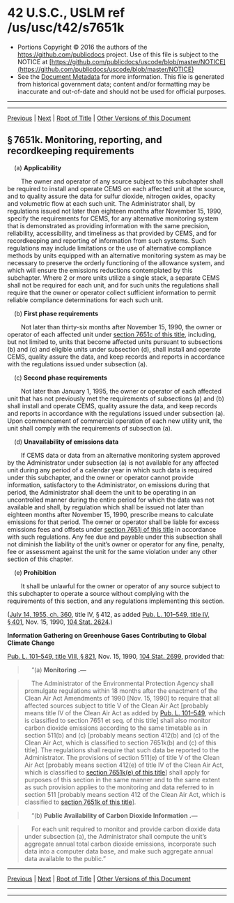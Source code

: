 ---
---

# 42 U.S.C., USLM ref /us/usc/t42/s7651k

* Portions Copyright © 2016 the authors of the https://github.com/publicdocs project.
  Use of this file is subject to the NOTICE at [https://github.com/publicdocs/uscode/blob/master/NOTICE](https://github.com/publicdocs/uscode/blob/master/NOTICE)
* See the [Document Metadata](././../../../../..//README.md) for more information.
  This file is generated from historical government data; content and/or formatting may be inaccurate and out-of-date and should not be used for official purposes.

----------
----------

[Previous](./../../../../..//us/usc/t42/ch85/schIV–A/m__us_usc_t42_s7651j.md) | [Next](./../../../../..//us/usc/t42/ch85/schIV–A/m__us_usc_t42_s7651l.md) | [Root of Title](./../../../../../) | [Other Versions of this Document](https://publicdocs.github.io/go/links?ns=uslm&ref=%2Fus%2Fusc%2Ft42%2Fs7651k)

## § 7651k. Monitoring, reporting, and recordkeeping requirements

    (a) __Applicability__ 

        The owner and operator of any source subject to this subchapter shall be required to install and operate CEMS on each affected unit at the source, and to quality assure the data for sulfur dioxide, nitrogen oxides, opacity and volumetric flow at each such unit. The Administrator shall, by regulations issued not later than eighteen months after November 15, 1990, specify the requirements for CEMS, for any alternative monitoring system that is demonstrated as providing information with the same precision, reliability, accessibility, and timeliness as that provided by CEMS, and for recordkeeping and reporting of information from such systems. Such regulations may include limitations or the use of alternative compliance methods by units equipped with an alternative monitoring system as may be necessary to preserve the orderly functioning of the allowance system, and which will ensure the emissions reductions contemplated by this subchapter. Where 2 or more units utilize a single stack, a separate CEMS shall not be required for each unit, and for such units the regulations shall require that the owner or operator collect sufficient information to permit reliable compliance determinations for each such unit.

    (b) __First phase requirements__ 

        Not later than thirty-six months after November 15, 1990, the owner or operator of each affected unit under [section 7651c of this title][/us/usc/t42/s7651c], including, but not limited to, units that become affected units pursuant to subsections (b) and (c) and eligible units under subsection (d), shall install and operate CEMS, quality assure the data, and keep records and reports in accordance with the regulations issued under subsection (a).

    (c) __Second phase requirements__ 

        Not later than January 1, 1995, the owner or operator of each affected unit that has not previously met the requirements of subsections (a) and (b) shall install and operate CEMS, quality assure the data, and keep records and reports in accordance with the regulations issued under subsection (a). Upon commencement of commercial operation of each new utility unit, the unit shall comply with the requirements of subsection (a).

    (d) __Unavailability of emissions data__ 

        If CEMS data or data from an alternative monitoring system approved by the Administrator under subsection (a) is not available for any affected unit during any period of a calendar year in which such data is required under this subchapter, and the owner or operator cannot provide information, satisfactory to the Administrator, on emissions during that period, the Administrator shall deem the unit to be operating in an uncontrolled manner during the entire period for which the data was not available and shall, by regulation which shall be issued not later than eighteen months after November 15, 1990, prescribe means to calculate emissions for that period. The owner or operator shall be liable for excess emissions fees and offsets under [section 7651j of this title][/us/usc/t42/s7651j] in accordance with such regulations. Any fee due and payable under this subsection shall not diminish the liability of the unit’s owner or operator for any fine, penalty, fee or assessment against the unit for the same violation under any other section of this chapter.

    (e) __Prohibition__ 

        It shall be unlawful for the owner or operator of any source subject to this subchapter to operate a source without complying with the requirements of this section, and any regulations implementing this section.

([July 14, 1955, ch. 360][/us/act/1955-07-14/ch360], title IV, § 412, as added [Pub. L. 101–549, title IV, § 401][/us/pl/101/549/s401], Nov. 15, 1990, [104 Stat. 2624][/us/stat/104/2624].)

 __Information Gathering on Greenhouse Gases Contributing to Global Climate Change__ 

[Pub. L. 101–549, title VIII, § 821][/us/pl/101/549/s821], Nov. 15, 1990, [104 Stat. 2699][/us/stat/104/2699], provided that:

>     “(a)  __Monitoring__  __.—__ 

>     The Administrator of the Environmental Protection Agency shall promulgate regulations within 18 months after the enactment of the Clean Air Act Amendments of 1990 \[Nov. 15, 1990\] to require that all affected sources subject to title V of the Clean Air Act \[probably means title IV of the Clean Air Act as added by [Pub. L. 101–549][/us/pl/101/549], which is classified to section 7651 et seq. of this title\] shall also monitor carbon dioxide emissions according to the same timetable as in section 511(b) and (c) \[probably means section 412(b) and (c) of the Clean Air Act, which is classified to section 7651k(b) and (c) of this title\]. The regulations shall require that such data be reported to the Administrator. The provisions of section 511(e) of title V of the Clean Air Act \[probably means section 412(e) of title IV of the Clean Air Act, which is classified to [section 7651k(e) of this title][/us/usc/t42/s7651k/e]\] shall apply for purposes of this section in the same manner and to the same extent as such provision applies to the monitoring and data referred to in section 511 \[probably means section 412 of the Clean Air Act, which is classified to [section 7651k of this title][/us/usc/t42/s7651k]\].

>     “(b)  __Public Availability of Carbon Dioxide Information__  __.—__ 

>     For each unit required to monitor and provide carbon dioxide data under subsection (a), the Administrator shall compute the unit’s aggregate annual total carbon dioxide emissions, incorporate such data into a computer data base, and make such aggregate annual data available to the public.”

----------

[Previous](./../../../../..//us/usc/t42/ch85/schIV–A/m__us_usc_t42_s7651j.md) | [Next](./../../../../..//us/usc/t42/ch85/schIV–A/m__us_usc_t42_s7651l.md) | [Root of Title](./../../../../../) | [Other Versions of this Document](https://publicdocs.github.io/go/links?ns=uslm&ref=%2Fus%2Fusc%2Ft42%2Fs7651k)

----------
----------

[/us/usc/t42/s7651c]: https://publicdocs.github.io/go/links?ns=uslm&ref=%2Fus%2Fusc%2Ft42%2Fs7651c
[/us/usc/t42/s7651j]: https://publicdocs.github.io/go/links?ns=uslm&ref=%2Fus%2Fusc%2Ft42%2Fs7651j
[/us/act/1955-07-14/ch360]: https://publicdocs.github.io/go/links?ns=uslm&ref=%2Fus%2Fact%2F1955-07-14%2Fch360
[/us/pl/101/549/s401]: https://publicdocs.github.io/go/links?ns=uslm&ref=%2Fus%2Fpl%2F101%2F549%2Fs401
[/us/stat/104/2624]: https://publicdocs.github.io/go/links?ns=uslm&ref=%2Fus%2Fstat%2F104%2F2624
[/us/pl/101/549/s821]: https://publicdocs.github.io/go/links?ns=uslm&ref=%2Fus%2Fpl%2F101%2F549%2Fs821
[/us/stat/104/2699]: https://publicdocs.github.io/go/links?ns=uslm&ref=%2Fus%2Fstat%2F104%2F2699
[/us/pl/101/549]: https://publicdocs.github.io/go/links?ns=uslm&ref=%2Fus%2Fpl%2F101%2F549
[/us/usc/t42/s7651k/e]: https://publicdocs.github.io/go/links?ns=uslm&ref=%2Fus%2Fusc%2Ft42%2Fs7651k%2Fe
[/us/usc/t42/s7651k]: https://publicdocs.github.io/go/links?ns=uslm&ref=%2Fus%2Fusc%2Ft42%2Fs7651k


